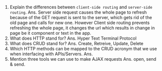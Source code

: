 1.  Explain the differences between `client-side routing` and `server-side routing`.
Ans. Server side request causes the whole page to refresh because of the GET request is sent to the server, which gets rid of the old page and calls for new one. However Client side routing prevents refreshing the whole page, it changes the url which results in change in page be it component or text in the app.
1.  What does HTTP stand for?
Ans. Hyper Text Terminal Protocol
1.  What does CRUD stand for?
Ans. Create, Retreive, Update, Delete
1.  Which HTTP methods can be mapped to the CRUD acronym that we use when interfacing with APIs/Servers.
Ans. 
1.  Mention three tools we can use to make AJAX requests
Ans. open, send & send.